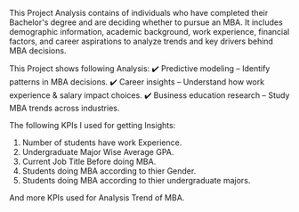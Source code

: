 This Project Analysis contains of individuals who have completed their Bachelor's degree and are deciding whether to pursue an MBA. It includes demographic information,
academic background, work experience, financial factors, and career aspirations to analyze trends and key drivers behind MBA decisions.

This Project shows following Analysis:
✔️ Predictive modeling – Identify patterns in MBA decisions.
✔️ Career insights – Understand how work experience & salary impact choices.
✔️ Business education research – Study MBA trends across industries.

The following KPIs I used for getting Insights:
1. Number of students have work Experience.
2. Undergraduate Major Wise Average GPA.
3. Current Job Title Before doing MBA.
4. Students doing MBA according to thier Gender.
5. Students doing MBA according to thier undergraduate majors.

And more KPIs used for Analysis Trend of MBA.

